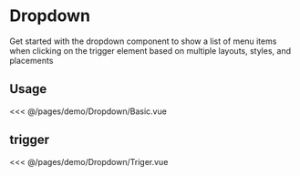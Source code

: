 <script setup>
import Basic from './demo/Dropdown/Basic.vue'
import Triger from './demo/Dropdown/Triger.vue'

import ContainerFlexGap from '../../.vitepress/components/ContainerFlexGap.vue'
</script>

# Dropdown

Get started with the dropdown component to show a list of menu items when clicking on the trigger element based on multiple layouts, styles, and placements

## Usage

<DemoContainer>
  <Basic/>
</DemoContainer>

<<< @/pages/demo/Dropdown/Basic.vue

## trigger

<DemoContainer>
  <Triger/>
</DemoContainer>

<<< @/pages/demo/Dropdown/Triger.vue

